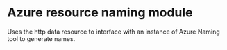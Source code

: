 # Azure resource naming module

Uses the http data resource to interface with an instance of Azure Naming tool to generate names.